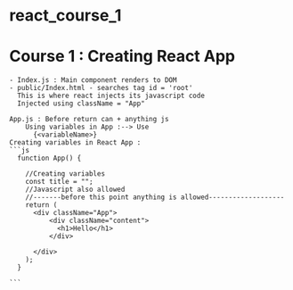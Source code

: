 # react_course_1

# Course 1 : Creating React App
    - Index.js : Main component renders to DOM
    - public/Index.html - searches tag id = 'root'
      This is where react injects its javascript code
      Injected using className = "App"
    
    App.js : Before return can + anything js
        Using variables in App :--> Use 
          {<variableName>}
    Creating variables in React App :
    ```js
      function App() {

        //Creating variables
        const title = "";
        //Javascript also allowed
        //-------before this point anything is allowed-------------------
        return (
          <div className="App">
              <div className="content">
                <h1>Hello</h1>
              </div>

          </div>
        );
      }

    ```
